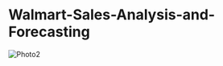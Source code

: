 # Walmart-Sales-Analysis-and-Forecasting
![Photo2](https://github.com/user-attachments/assets/51b10360-13ef-4304-bda7-269f22333e32)
